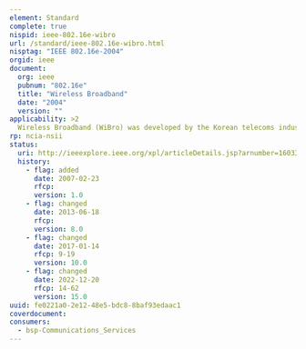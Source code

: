 ```yaml
---
element: Standard
complete: true
nispid: ieee-802.16e-wibro
url: /standard/ieee-802.16e-wibro.html
nisptag: "IEEE 802.16e-2004"
orgid: ieee
document:
  org: ieee
  pubnum: "802.16e"
  title: "Wireless Broadband"
  date: "2004"
  version: ""
applicability: >2
  Wireless Broadband (WiBro) was developed by the Korean telecoms industry. It adapts TDD for duplexing, OFDMA for multiple access and 8.75MHz as a channel bandwidth. WiBro was devised to overcome the speed limitation of mobile phone (for example CDMA 1x) and to add mobility to broadband Internet (for example ADSL or Wireless LAN). In February 2002, the Korean government allocated 100 MHz of electromagnetic spectrum in the 2.3 - 2.4 GHz band, and in late 2004 WiBro Phase 1 was standardized by the TTA of Korea and in late 2005 ITU reflected WiBro as IEEE 802.16e.
rp: ncia-nsii
status:
  uri: http://ieeexplore.ieee.org/xpl/articleDetails.jsp?arnumber=1603394&contentType=Standards
  history: 
    - flag: added
      date: 2007-02-23
      rfcp: 
      version: 1.0
    - flag: changed
      date: 2013-06-18
      rfcp: 
      version: 8.0
    - flag: changed
      date: 2017-01-14
      rfcp: 9-19
      version: 10.0
    - flag: changed
      date: 2022-12-20
      rfcp: 14-62
      version: 15.0
uuid: fe0221a0-2e12-48e5-bdc8-8baf93edaac1
coverdocument:
consumers:
  - bsp-Communications_Services
---
```

